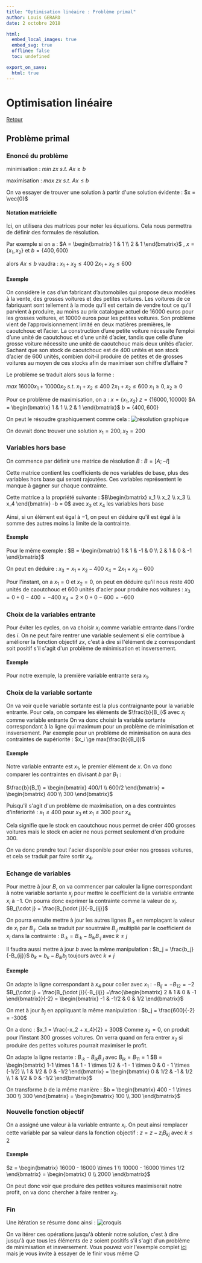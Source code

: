 ```yaml
---
title: "Optimisation linéaire : Problème primal"
author: Louis GERARD
date: 2 octobre 2018

html:
  embed_local_images: true
  embed_svg: true
  offline: false
  toc: undefined

export_on_save:
  html: true
---
```


# Optimisation linéaire

[Retour](index.html)

## Problème primal

### Enoncé du problème
minimisation :
$min\ zx\ s.t.$
$Ax \ge b$

maximisation :
$max\ zx\ s.t.$
$Ax \le b$

On va essayer de trouver une solution à partir d'une solution évidente : $x = \vec{0}$

#### Notation matricielle

Ici, on utilisera des matrices pour noter les équations. Cela nous permettra de définir des formules de résolution.

Par exemple si on a :
$A = \begin{bmatrix}
   1 & 1 \\
   2 & 1
\end{bmatrix}$ , $x = \{x_1, x_2\}$ et $b = \{400, 600\}$

alors $Ax \le b$ vaudra :
$x_1 + x_2 \le 400$
$2x_1  + x_2 \le 600$


#### Exemple
On considère le cas d’un fabricant d’automobiles qui propose deux modèles à la vente, des grosses voitures et des petites voitures. Les voitures de ce fabriquant sont tellement à la mode qu’il est certain de vendre tout ce qu’il parvient à produire, au moins au prix catalogue actuel de 16000 euros pour les grosses voitures, et 10000 euros pour les petites voitures. Son problème vient de l’approvisionnement limité en deux matières premières, le caoutchouc et l’acier. La construction d’une petite voiture nécessite l’emploi d’une unité de caoutchouc et d’une unité d’acier, tandis que celle d’une grosse voiture nécessite une unité de caoutchouc mais deux unités d’acier. Sachant que son stock de caoutchouc est de 400 unités et son stock d’acier de 600 unités, combien doit-il produire de petites et de grosses voitures au moyen de ces stocks afin de maximiser son chiffre d’affaire ?

Le problème se traduit alors sous la forme :

$max\ 16000x_1 + 10000x_2\ s.t.$
$x_1 + x_2 \le 400$
$2x_1  + x_2 \le 600$
$x_1 \ge 0, x_2 \ge 0$

Pour ce problème de maximisation, on a :
$x = \{x_1, x_2\}$
$z = \{16000, 10000\}$
$A = \begin{bmatrix}
   1 & 1 \\
   2 & 1
\end{bmatrix}$
$b = \{400, 600\}$

On peut le résoudre graphiquement comme cela :
![résolution graphique](graphique.jpg)

On devrait donc trouver une solution $x_1 = 200, x_2 = 200$

### Variables hors base
On commence par définir une matrice de résolution $B$ :
$B = [A; -I]$

Cette matrice contient les coefficients de nos variables de base, plus des variables hors base qui seront rajoutées. Ces variables représentent le manque à gagner sur chaque contrainte.

Cette matrice a la propriété suivante :
$B\begin{bmatrix}
  x_1 \\
  x_2 \\
  x_3 \\
  x_4
\end{bmatrix} -b = 0$ avec $x_3$ et $x_4$ les variables hors base

Ainsi, si un élément est égal à $-1$, on peut en déduire qu'il est égal à la somme des autres moins la limite de la contrainte.

#### Exemple
Pour le même exemple :
$B = \begin{bmatrix}
  1 & 1 & -1 & 0 \\
  2 & 1 & 0 & -1
\end{bmatrix}$

On peut en déduire :
$x_3 = x_1 + x_2 - 400$
$x_4 = 2x_1 + x_2 - 600$

Pour l'instant, on a $x_1 = 0$ et $x_2 = 0$, on peut en déduire qu'il nous reste 400 unités de caoutchouc et 600 unités d'acier pour produire nos voitures :
$x_3 = 0 + 0 - 400 = -400$
$x_4 = 2 \times 0 + 0 - 600 = -600$

### Choix de la variables entrante
Pour éviter les cycles, on va choisir $x_i$ comme variable entrante dans l'ordre des $i$. On ne peut faire rentrer une variable seulement si elle contribue à améliorer la fonction objectif $zx$, c'est à dire si l'élément de z correspondant soit positif s'il s'agit d'un problème de minimisation et insversement.

#### Exemple
Pour notre exemple, la première variable entrante sera $x_1$.

### Choix de la variable sortante
On va voir quelle variable sortante est la plus contraignante pour la variable entrante. Pour cela, on compare les éléments de $\frac{b}{B_i}$ avec $x_i$ comme variable entrante
On va donc choisir la variable sortante correspondant à la ligne qui maximum pour un problème de minimisation et insversement.
Par exemple pour un problème de minimisation on aura des contraintes de supériorité :
$x_i \ge max(\frac{b}{B_i})$

#### Exemple
Notre variable entrante est $x_1$, le premier élément de $x$. On va donc comparer les contraintes en divisant $b$ par $B_1$ :

$\frac{b}{B_1} = \begin{bmatrix}
  400/1 \\
  600/2
\end{bmatrix} = \begin{bmatrix}
  400 \\
  300
\end{bmatrix}$

Puisqu'il s'agit d'un problème de maximisation, on a des contraintes d'infériorité :
$x_1 \le 400$ pour $x_3$ et
$x_1 \le 300$ pour $x_4$

Cela signifie que le stock en caoutchouc nous permet de créer 400 grosses voitures mais le stock en acier ne nous permet seulement d'en produire 300.

On va donc prendre tout l'acier disponible pour créer nos grosses voitures, et cela se traduit par faire sortir $x_4$.

### Echange de variables

Pour mettre à jour $B$, on va commencer par calculer la ligne correspondant à notre variable sortante $x_j$ pour mettre le coefficient de la variable entrante $x_i$ à $-1$. On pourra donc exprimer la contrainte comme la valeur de $x_i$.
$B_{\cdot j} = \frac{B_{\cdot j}}{-B_{ij}}$

On pourra ensuite mettre à jour les autres lignes $B_{\cdot k}$ en remplaçant la valeur de $x_i$ par $B_{\cdot j}$. Cela se traduit par soustraire $B_{\cdot j}$ multiplié par le coefficient de $x_i$ dans la contrainte :
$B_{\cdot k} = B_{\cdot k} - B_{ik} B_{\cdot j}$ avec $k \neq j$

Il faudra aussi mettre à jour $b$ avec la même manipulation :
$b_j = \frac{b_j}{-B_{ij}}$
$b_k = b_k - B_{ik} b_j$ toujours avec $k \neq j$

#### Exemple

On adapte la ligne correspondant à $x_4$ pour coller avec $x_1$ :
$-B_{ij} = -B_{12} = -2$
$B_{\cdot j} = \frac{B_{\cdot j}}{-B_{ij}} =\frac{\begin{bmatrix}
  2 & 1 & 0 & -1
\end{bmatrix}}{-2} = \begin{bmatrix}
  -1 & -1/2 & 0 & 1/2
\end{bmatrix}$

On met à jour $b_j$ en appliquant la même manipulation :
$b_j = \frac{600}{-2} = -300$

On a donc :
$x_1 = \frac{-x_2 + x_4}{2} + 300$
Comme $x_2 = 0$, on produit pour l'instant 300 grosses voitures. On verra quand on fera entrer $x_2$ si produire des petites voitures pourrait maximiser le profit.

On adapte la ligne restante :
$B_{\cdot k} - B_{ik} B_{\cdot j}$ avec $B_{ik} = B_{11} = 1$
$B = \begin{bmatrix}
  1-1 \times 1 & 1 - 1 \times 1/2 & -1 - 1 \times 0 & 0 - 1 \times (-1/2) \\
  1 & 1/2 & 0 & -1/2
\end{bmatrix} = \begin{bmatrix}
  0 & 1/2 & -1 & 1/2 \\
  1 & 1/2 & 0 & -1/2
\end{bmatrix}$

On transforme $b$ de la même manière :
$b = \begin{bmatrix}
  400 - 1 \times 300 \\
  300
\end{bmatrix} = \begin{bmatrix}
  100 \\
  300
\end{bmatrix}$

### Nouvelle fonction objectif

On a assigné une valeur à la variable entrante $x_i$. On peut ainsi remplacer cette variable par sa valeur dans la fonction objectif :
$z = z - z_iB_{kj}$ avec $k \le 2$

#### Exemple

$z = \begin{bmatrix}
  16000 - 16000 \times 1 \\
  10000 - 16000 \times 1/2
\end{bmatrix} = \begin{bmatrix}
  0 \\
  2000
\end{bmatrix}$

On peut donc voir que produire des petites voitures maximiserait notre profit, on va donc chercher à faire rentrer $x_2$.

### Fin
Une itération se résume donc ainsi :
![croquis](Croquis.png)

On va itérer ces opérations jusqu'à obtenir notre solution, c'est à dire jusqu'à que tous les éléments de z soient positifs s'il s'agit d'un problème de minimisation et insversement. Vous pouvez voir l'exemple complet [ici](primal-exemple.html) mais je vous invite à essayer de le finir vous même 😉
